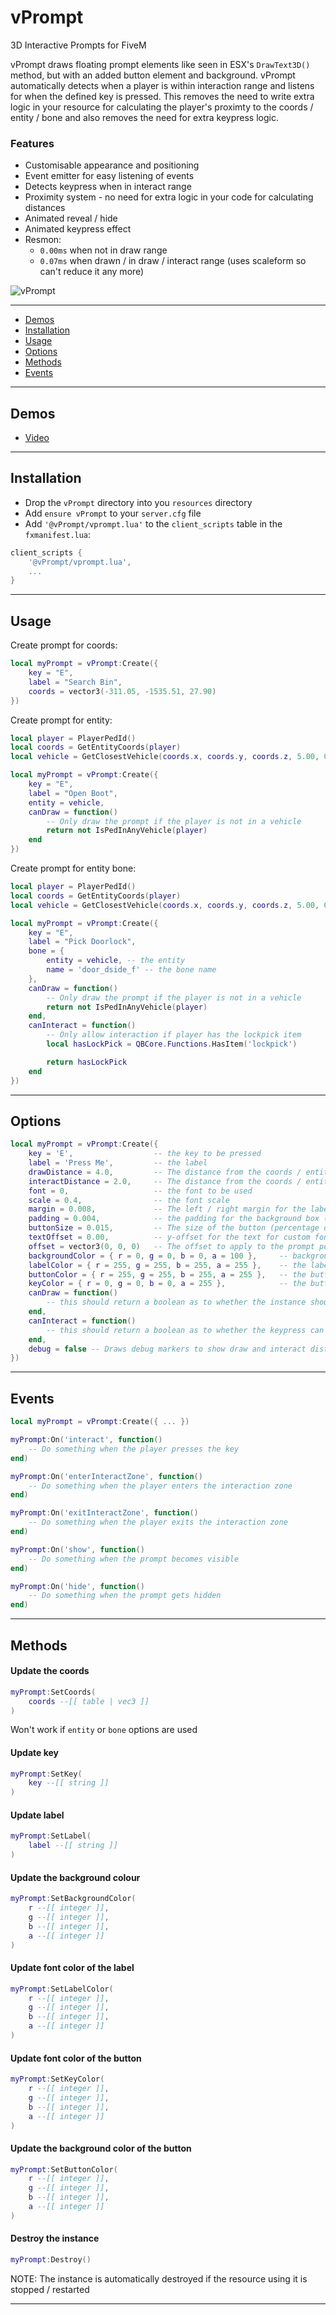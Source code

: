 # vPrompt
 3D Interactive Prompts for FiveM

vPrompt draws floating prompt elements like seen in ESX's `DrawText3D()` method, but with an added button element and background. vPrompt automatically detects when a player is within interaction range and listens for when the defined key is pressed. This removes the need to write extra logic in your resource for calculating the player's proximty to the coords / entity / bone and also removes the need for extra keypress logic.


 ### Features
 * Customisable appearance and positioning
 * Event emitter for easy listening of events
 * Detects keypress when in interact range
 * Proximity system - no need for extra logic in your code for calculating distances
 * Animated reveal / hide
 * Animated keypress effect
 * Resmon: 
    * `0.00ms` when not in draw range
    * `0.07ms` when drawn / in draw / interact range (uses scaleform so can't reduce it any more)


![vPrompt](https://i.imgur.com/a7QwgLD.gif)

---


- [Demos](#demos)
- [Installation](#installation)
- [Usage](#usage)
- [Options](#options)
- [Methods](#methods)
- [Events](#events)
---

## Demos
- [Video](https://streamable.com/q4zhuc)

---

## Installation
* Drop the `vPrompt` directory into you `resources` directory
* Add `ensure vPrompt` to your `server.cfg` file
* Add `'@vPrompt/vprompt.lua'` to the `client_scripts` table in the `fxmanifest.lua`:

```lua
client_scripts {
    '@vPrompt/vprompt.lua',
    ...
}
```

---

## Usage
Create prompt for coords:
```lua
local myPrompt = vPrompt:Create({
    key = "E",
    label = "Search Bin",
    coords = vector3(-311.05, -1535.51, 27.90)
})
```

Create prompt for entity:
```lua
local player = PlayerPedId()
local coords = GetEntityCoords(player)
local vehicle = GetClosestVehicle(coords.x, coords.y, coords.z, 5.00, 0, 70)

local myPrompt = vPrompt:Create({
    key = "E",
    label = "Open Boot",
    entity = vehicle,
    canDraw = function()
        -- Only draw the prompt if the player is not in a vehicle
        return not IsPedInAnyVehicle(player)
    end 
})
```

Create prompt for entity bone:
```lua
local player = PlayerPedId()
local coords = GetEntityCoords(player)
local vehicle = GetClosestVehicle(coords.x, coords.y, coords.z, 5.00, 0, 70)

local myPrompt = vPrompt:Create({
    key = "E",
    label = "Pick Doorlock",
    bone = {
        entity = vehicle, -- the entity
        name = 'door_dside_f' -- the bone name
    },
    canDraw = function()
        -- Only draw the prompt if the player is not in a vehicle
        return not IsPedInAnyVehicle(player)
    end,
    canInteract = function()
        -- Only allow interaction if player has the lockpick item
        local hasLockPick = QBCore.Functions.HasItem('lockpick')

        return hasLockPick
    end    
})
```

---

## Options
```lua
local myPrompt = vPrompt:Create({
    key = 'E',                  -- the key to be pressed
    label = 'Press Me',         -- the label
    drawDistance = 4.0,         -- The distance from the coords / entity / bone before the prompt is drawn
    interactDistance = 2.0,     -- The distance from the coords / entity / bone before the player can interact    
    font = 0,                   -- the font to be used
    scale = 0.4,                -- the font scale
    margin = 0.008,             -- The left / right margin for the label text  (percentage of screen)
    padding = 0.004,            -- the padding for the background box (percentage of screen)
    buttonSize = 0.015,         -- The size of the button (percentage of screen)
    textOffset = 0.00,          -- y-offset for the text for custom fonts (GTAV native fonts are handled by the instance)
    offset = vector3(0, 0, 0)   -- The offset to apply to the prompt position
    backgroundColor = { r = 0, g = 0, b = 0, a = 100 },     -- background box color
    labelColor = { r = 255, g = 255, b = 255, a = 255 },    -- the label color
    buttonColor = { r = 255, g = 255, b = 255, a = 255 },   -- the button's background color
    keyColor = { r = 0, g = 0, b = 0, a = 255 },            -- the button's text color
    canDraw = function()
        -- this should return a boolean as to whether the instance should be drawn
    end,    
    canInteract = function()
        -- this should return a boolean as to whether the keypress can be fired
    end,
    debug = false -- Draws debug markers to show draw and interact distances
})
```

---

## Events

```lua
local myPrompt = vPrompt:Create({ ... })

myPrompt:On('interact', function()
    -- Do something when the player presses the key
end)

myPrompt:On('enterInteractZone', function()
    -- Do something when the player enters the interaction zone
end)

myPrompt:On('exitInteractZone', function()
    -- Do something when the player exits the interaction zone
end)

myPrompt:On('show', function()
    -- Do something when the prompt becomes visible
end)

myPrompt:On('hide', function()
    -- Do something when the prompt gets hidden
end)
```

---

## Methods

#### Update the coords
```lua
myPrompt:SetCoords(
    coords --[[ table | vec3 ]]
)
```

Won't work if `entity` or `bone` options are used

#### Update key
```lua
myPrompt:SetKey(
    key --[[ string ]]
)
```

#### Update label
```lua
myPrompt:SetLabel(
    label --[[ string ]]
)
```

#### Update the background colour
```lua
myPrompt:SetBackgroundColor(
    r --[[ integer ]],
    g --[[ integer ]],
    b --[[ integer ]],
    a --[[ integer ]]
)
```

#### Update font color of the label
```lua
myPrompt:SetLabelColor(
    r --[[ integer ]],
    g --[[ integer ]],
    b --[[ integer ]],
    a --[[ integer ]]
)
```

#### Update font color of the button
```lua
myPrompt:SetKeyColor(
    r --[[ integer ]],
    g --[[ integer ]],
    b --[[ integer ]],
    a --[[ integer ]]
)
```

#### Update the background color of the button
```lua
myPrompt:SetButtonColor(
    r --[[ integer ]],
    g --[[ integer ]],
    b --[[ integer ]],
    a --[[ integer ]]
)
```

#### Destroy the instance
```lua
myPrompt:Destroy()
```

NOTE: The instance is automatically destroyed if the resource using it is stopped / restarted

---
